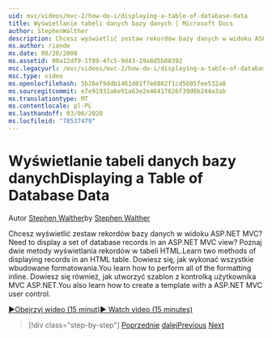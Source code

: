 ```yaml
---
uid: mvc/videos/mvc-2/how-do-i/displaying-a-table-of-database-data
title: Wyświetlanie tabeli danych bazy danych | Microsoft Docs
author: StephenWalther
description: Chcesz wyświetlić zestaw rekordów bazy danych w widoku ASP.NET MVC? Poznaj dwie metody wyświetlania rekordów w tabeli HTML. Dowiesz się, jak wykonać wszystkie t...
ms.author: riande
ms.date: 08/20/2008
ms.assetid: 00a12df9-1f89-4fc5-9d43-19a8d5b80392
msc.legacyurl: /mvc/videos/mvc-2/how-do-i/displaying-a-table-of-database-data
msc.type: video
ms.openlocfilehash: 5b26ef9ddb1461d01f7e6862f1cd5605fee532a8
ms.sourcegitcommit: e7e91932a6e91a63e2e46417626f39d6b244a3ab
ms.translationtype: MT
ms.contentlocale: pl-PL
ms.lasthandoff: 03/06/2020
ms.locfileid: "78537479"
---
```

# <a name="displaying-a-table-of-database-data"></a><span data-ttu-id="54417-105">Wyświetlanie tabeli danych bazy danych</span><span class="sxs-lookup"><span data-stu-id="54417-105">Displaying a Table of Database Data</span></span>

<span data-ttu-id="54417-106">Autor [Stephen Walther](https://github.com/StephenWalther)</span><span class="sxs-lookup"><span data-stu-id="54417-106">by [Stephen Walther](https://github.com/StephenWalther)</span></span>

<span data-ttu-id="54417-107">Chcesz wyświetlić zestaw rekordów bazy danych w widoku ASP.NET MVC?</span><span class="sxs-lookup"><span data-stu-id="54417-107">Need to display a set of database records in an ASP.NET MVC view?</span></span> <span data-ttu-id="54417-108">Poznaj dwie metody wyświetlania rekordów w tabeli HTML.</span><span class="sxs-lookup"><span data-stu-id="54417-108">Learn two methods of displaying records in an HTML table.</span></span> <span data-ttu-id="54417-109">Dowiesz się, jak wykonać wszystkie wbudowane formatowania.</span><span class="sxs-lookup"><span data-stu-id="54417-109">You learn how to perform all of the formatting inline.</span></span> <span data-ttu-id="54417-110">Dowiesz się również, jak utworzyć szablon z kontrolką użytkownika MVC ASP.NET.</span><span class="sxs-lookup"><span data-stu-id="54417-110">You also learn how to create a template with a ASP.NET MVC user control.</span></span>

[<span data-ttu-id="54417-111">&#9654;Obejrzyj wideo (15 minut)</span><span class="sxs-lookup"><span data-stu-id="54417-111">&#9654; Watch video (15 minutes)</span></span>](https://channel9.msdn.com/Blogs/ASP-NET-Site-Videos/displaying-a-table-of-database-data)

> [!div class="step-by-step"]
> <span data-ttu-id="54417-112">[Poprzednie](creating-model-classes-with-linq-to-sql.md)
> [dalej](what-is-aspnet-mvc-80-minute-technical-video-for-developers-building-nerddinner.md)</span><span class="sxs-lookup"><span data-stu-id="54417-112">[Previous](creating-model-classes-with-linq-to-sql.md)
[Next](what-is-aspnet-mvc-80-minute-technical-video-for-developers-building-nerddinner.md)</span></span>
